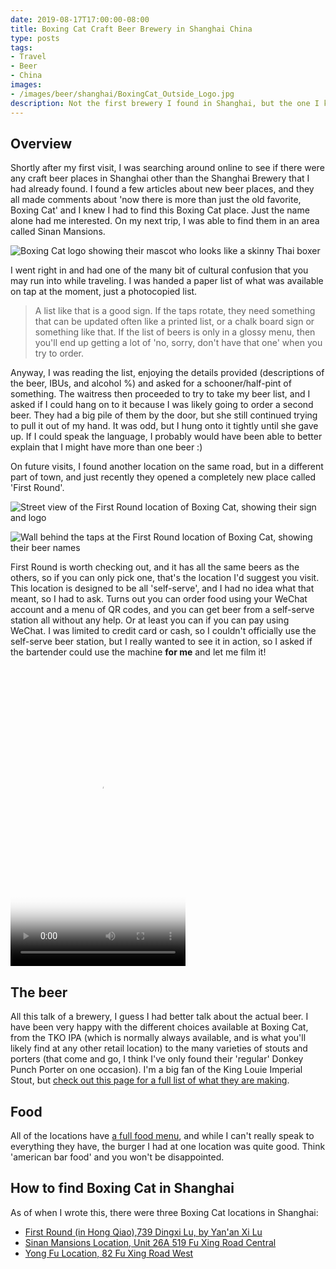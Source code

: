 ```yaml
---
date: 2019-08-17T17:00:00-08:00
title: Boxing Cat Craft Beer Brewery in Shanghai China
type: posts
tags:
- Travel
- Beer
- China
images:
- /images/beer/shanghai/BoxingCat_Outside_Logo.jpg
description: Not the first brewery I found in Shanghai, but the one I keep going back to
---
```

## Overview

Shortly after my first visit, I was searching around online to see if there were any craft beer places in Shanghai other than the Shanghai Brewery that I had already found. I found a few articles about new beer places, and they all made comments about 'now there is more than just the old favorite, Boxing Cat' and I knew I had to find this Boxing Cat place. Just the name alone had me interested. On my next trip, I was able to find them in an area called Sinan Mansions.

![Boxing Cat logo showing their mascot who looks like a skinny Thai boxer](/images/beer/shanghai/BoxingCat_Outside_Logo.jpg)

I went right in and had one of the many bit of cultural confusion that you may run into while traveling. I was handed a paper list of what was available on tap at the moment, just a photocopied list.

> A list like that is a good sign. If the taps rotate, they need something that can be updated often like a printed list, or a chalk board sign or something like that. If the list of beers is only in a glossy menu, then you'll end up getting a lot of 'no, sorry, don't have that one' when you try to order.

Anyway, I was reading the list, enjoying the details provided (descriptions of the beer, IBUs, and alcohol %) and asked for a schooner/half-pint of something. The waitress then proceeded to try to take my beer list, and I asked if I could hang on to it because I was likely going to order a second beer. They had a big pile of them by the door, but she still continued trying to pull it out of my hand. It was odd, but I hung onto it tightly until she gave up. If I could speak the language, I probably would have been able to better explain that I might have more than one beer :)

On future visits, I found another location on the same road, but in a different part of town, and just recently they opened a completely new place called 'First Round'.

![Street view of the First Round location of Boxing Cat, showing their sign and logo](/images/beer/shanghai/firstround_outside.jpg)

![Wall behind the taps at the First Round location of Boxing Cat, showing their beer names](/images/beer/shanghai/firstround_inside.jpg)

First Round is worth checking out, and it has all the same beers as the others, so if you can only pick one, that's the location I'd suggest you visit.  This location is designed to be all 'self-serve', and I had no idea what that meant, so I had to ask. Turns out you can order food using your WeChat account and a menu of QR codes, and you can get beer from a self-serve station all without any help. Or at least you can if you can pay using WeChat. I was limited to credit card or cash, so I couldn't officially use the self-serve beer station, but I really wanted to see it in action, so I asked if the bartender could use the machine **for me** and let me film it!

<video controls poster="/images/beer/shanghai/firstround.jpg" height="480px" width="280px">
  <source src="/images/beer/shanghai/firstround.mp4" type="video/mp4">
  Your browser does not support the video tag.
</video>

## The beer

All this talk of a brewery, I guess I had better talk about the actual beer. I have been very happy with the different choices available at Boxing Cat, from the TKO IPA (which is normally always available, and is what you'll likely find at any other retail location) to the many varieties of stouts and porters (that come and go, I think I've only found their 'regular' Donkey Punch Porter on one occasion). I'm a big fan of the King Louie Imperial Stout, but [check out this page for a full list of what they are making](https://www.boxingcatbrewery.com/now-on-tap/).

## Food

All of the locations have [a full food menu](https://www.boxingcatbrewery.com/food/), and while I can't really speak to everything they have, the burger I had at one location was quite good. Think 'american bar food' and you won't be disappointed.

## How to find Boxing Cat in Shanghai

As of when I wrote this, there were three Boxing Cat locations in Shanghai:

* [First Round (in Hong Qiao),739 Dingxi Lu, by Yan'an Xi Lu](https://www.thatsmags.com/shanghai/directory/1796042/first-round)
* [Sinan Mansions Location, Unit 26A 519 Fu Xing Road Central](https://www.thatsmags.com/shanghai/directory/1391/boxing-cat-brewery-sinan-mansions)
* [Yong Fu Location, 82 Fu Xing Road West](https://www.thatsmags.com/shanghai/directory/1392/boxing-cat-brewery-fuxing-lu)
